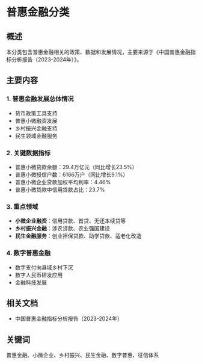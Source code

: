 # 普惠金融分类

## 概述
本分类包含普惠金融相关的政策、数据和发展情况，主要来源于《中国普惠金融指标分析报告（2023-2024年）》。

## 主要内容

### 1. 普惠金融发展总体情况
- 货币政策工具支持
- 普惠小微融资发展
- 乡村振兴金融支持
- 民生领域金融服务

### 2. 关键数据指标
- 普惠小微贷款余额：29.4万亿元（同比增长23.5%）
- 普惠小微授信户数：6166万户（同比增长9.1%）
- 普惠小微企业贷款加权平均利率：4.46%
- 普惠小微贷款中信用贷款占比：23.7%

### 3. 重点领域
- **小微企业融资**：信用贷款、首贷、无还本续贷等
- **乡村振兴金融**：涉农贷款、农业强国建设
- **民生金融服务**：创业担保贷款、助学贷款、适老化改造

### 4. 数字普惠金融
- 数字支付向县域乡村下沉
- 数字人民币研发应用
- 金融科技发展

## 相关文档
- 中国普惠金融指标分析报告（2023-2024年）

## 关键词
普惠金融、小微企业、乡村振兴、民生金融、数字普惠、征信体系 